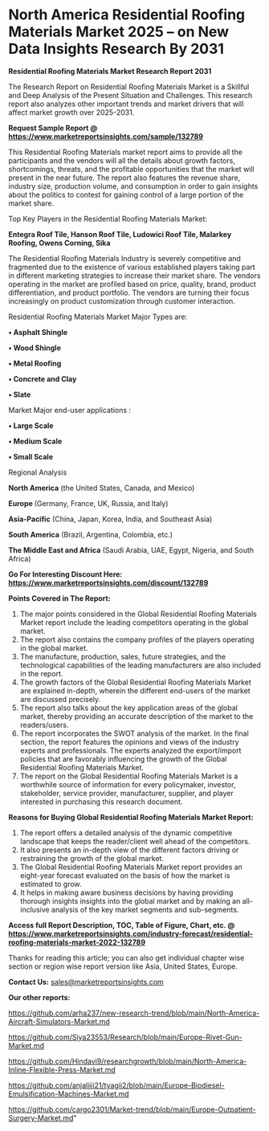 # North America Residential Roofing Materials Market 2025 – on New Data Insights Research By 2031

<strong>Residential Roofing Materials Market Research Report 2031</strong>

The Research Report on Residential Roofing Materials Market is a Skillful and Deep Analysis of the Present Situation and Challenges. This research report also analyzes other important trends and market drivers that will affect market growth over 2025-2031.

<strong>Request Sample Report @ <a href=https://www.marketreportsinsights.com/sample/132789>https://www.marketreportsinsights.com/sample/132789</a></strong>

This Residential Roofing Materials market report aims to provide all the participants and the vendors will all the details about growth factors, shortcomings, threats, and the profitable opportunities that the market will present in the near future. The report also features the revenue share, industry size, production volume, and consumption in order to gain insights about the politics to contest for gaining control of a large portion of the market share.

Top Key Players in the Residential Roofing Materials Market:

<strong>Entegra Roof Tile, Hanson Roof Tile, Ludowici Roof Tile, Malarkey Roofing, Owens Corning, Sika</strong>

The Residential Roofing Materials Industry is severely competitive and fragmented due to the existence of various established players taking part in different marketing strategies to increase their market share. The vendors operating in the market are profiled based on price, quality, brand, product differentiation, and product portfolio. The vendors are turning their focus increasingly on product customization through customer interaction.

Residential Roofing Materials Market Major Types are:

<strong>• Asphalt Shingle

• Wood Shingle

• Metal Roofing

• Concrete and Clay

• Slate</strong>

Market Major end-user applications :

<strong>• Large Scale

• Medium Scale

• Small Scale</strong>

Regional Analysis

</u><strong><b>North America</b></strong> (the United States, Canada, and Mexico)

<strong><b>Europe </b></strong>(Germany, France, UK, Russia, and Italy)

<strong><b>Asia-Pacific</b></strong> (China, Japan, Korea, India, and Southeast Asia)

<strong><b>South America</b></strong> (Brazil, Argentina, Colombia, etc.)

<strong><b>The Middle East and Africa</b></strong> (Saudi Arabia, UAE, Egypt, Nigeria, and South Africa)

<strong>Go For Interesting Discount Here: <a href=https://www.marketreportsinsights.com/discount/132789>https://www.marketreportsinsights.com/discount/132789</a></strong>

<strong>Points Covered in The Report:</strong>
<ol>
  <li>The major points considered in the Global Residential Roofing Materials Market report include the leading competitors operating in the global market.</li>
  <li>The report also contains the company profiles of the players operating in the global market.</li>
  <li>The manufacture, production, sales, future strategies, and the technological capabilities of the leading manufacturers are also included in the report.</li>
  <li>The growth factors of the Global Residential Roofing Materials Market are explained in-depth, wherein the different end-users of the market are discussed precisely.</li>
  <li>The report also talks about the key application areas of the global market, thereby providing an accurate description of the market to the readers/users.</li>
  <li>The report incorporates the SWOT analysis of the market. In the final section, the report features the opinions and views of the industry experts and professionals. The experts analyzed the export/import policies that are favorably influencing the growth of the Global Residential Roofing Materials Market.</li>
  <li>The report on the Global Residential Roofing Materials Market is a worthwhile source of information for every policymaker, investor, stakeholder, service provider, manufacturer, supplier, and player interested in purchasing this research document.</li>
</ol>
<strong>Reasons for Buying Global Residential Roofing Materials Market Report:</strong>

<ol>
  <li>The report offers a detailed analysis of the dynamic competitive landscape that keeps the reader/client well ahead of the competitors.</li>
  <li>It also presents an in-depth view of the different factors driving or restraining the growth of the global market.</li>
  <li>The Global Residential Roofing Materials Market report provides an eight-year forecast evaluated on the basis of how the market is estimated to grow.</li>
  <li>It helps in making aware business decisions by having providing thorough insights insights into the global market and by making an all-inclusive analysis of the key market segments and sub-segments.</li>
</ol>
<strong>Access full Report Description, TOC, Table of Figure, Chart, etc. @ <a href=https://www.marketreportsinsights.com/industry-forecast/residential-roofing-materials-market-2022-132789>https://www.marketreportsinsights.com/industry-forecast/residential-roofing-materials-market-2022-132789</a></strong>


Thanks for reading this article; you can also get individual chapter wise section or region wise report version like Asia, United States, Europe.

<strong>Contact Us:</strong>
sales@marketreportsinsights.com

<strong>Our other reports:</strong>

<a href=https://github.com/arha237/new-research-trend/blob/main/North-America-Aircraft-Simulators-Market.md>https://github.com/arha237/new-research-trend/blob/main/North-America-Aircraft-Simulators-Market.md</a>

<a href=https://github.com/Siya23553/Research/blob/main/Europe-Rivet-Gun-Market.md>https://github.com/Siya23553/Research/blob/main/Europe-Rivet-Gun-Market.md</a>

<a href=https://github.com/Hindavi9/researchgrowth/blob/main/North-America-Inline-Flexible-Press-Market.md>https://github.com/Hindavi9/researchgrowth/blob/main/North-America-Inline-Flexible-Press-Market.md</a>

<a href=https://github.com/anjaliiii21/tyagii2/blob/main/Europe-Biodiesel-Emulsification-Machines-Market.md>https://github.com/anjaliiii21/tyagii2/blob/main/Europe-Biodiesel-Emulsification-Machines-Market.md</a>

<a href=https://github.com/cargo2301/Market-trend/blob/main/Europe-Outpatient-Surgery-Market.md>https://github.com/cargo2301/Market-trend/blob/main/Europe-Outpatient-Surgery-Market.md</a>"
